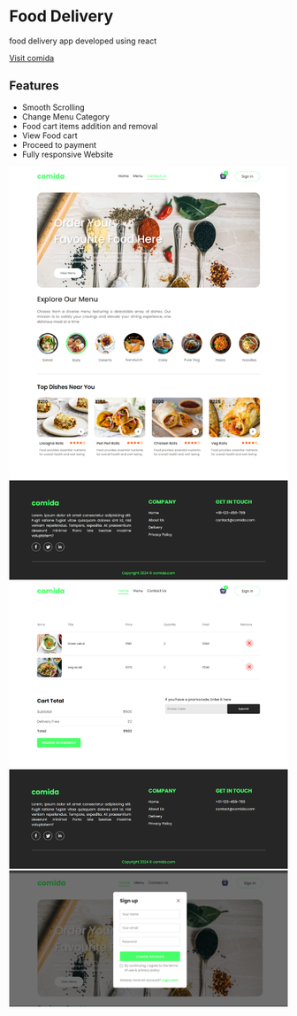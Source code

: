 
# Food Delivery 
food delivery app developed using react

<a href="https://comida-cart.netlify.app/">Visit comida</a>

## Features
- Smooth Scrolling
- Change Menu Category
- Food cart items addition and removal
- View Food cart
- Proceed to payment
- Fully responsive Website

<img src='./screenshots/1.png'>
<img src='./screenshots/2.png'>
<img src='./screenshots/3.png'>
